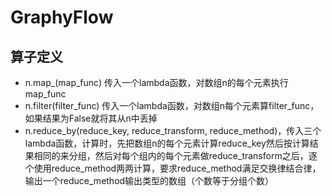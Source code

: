 # GraphyFlow

## 算子定义

- n.map_(map_func) 传入一个lambda函数，对数组n的每个元素执行map_func
- n.filter(filter_func) 传入一个lambda函数，对数组n每个元素算filter_func，如果结果为False就将其从n中丢掉
- n.reduce_by(reduce_key, reduce_transform, reduce_method)，传入三个lambda函数，计算时，先把数组n的每个元素计算reduce_key然后按计算结果相同的来分组，然后对每个组内的每个元素做reduce_transform之后，逐个使用reduce_method两两计算，要求reduce_method满足交换律结合律，输出一个reduce_method输出类型的数组（个数等于分组个数）
